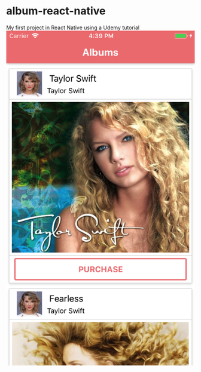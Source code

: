 # album-react-native
My first project in React Native using a Udemy tutorial
![Completed Application](./album-sim-screenshot.png)